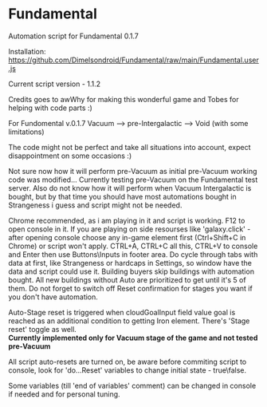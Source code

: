 # Fundamental
Automation script for Fundamental 0.1.7

Installation:
https://github.com/Dimelsondroid/Fundamental/raw/main/Fundamental.user.js

Current script version - 1.1.2

Credits goes to awWhy for making this wonderful game and Tobes for helping with code parts :)

For Fundomental v.0.1.7 Vacuum --> pre-Intergalactic --> Void (with some limitations)

The code might not be perfect and take all situations into account, expect disappointment on some occasions :)

Not sure now how it will perform pre-Vacuum as initial pre-Vacuum working code was modified... Currently testing pre-Vacuum on the Fundamental test server.
Also do not know how it will perform when Vacuum Intergalactic is bought, but by that time you should have most automations bought in Strangeness i guess and script might not be needed.

Chrome recommended, as i am playing in it and script is working. F12 to open console in it.
If you are playing on side resourses like 'galaxy.click' - after opening console choose any in-game element first (Ctrl+Shift+C in Chrome) or script won't apply.
CTRL+A, CTRL+C all this, CTRL+V to console and Enter then use Buttons\Inputs in footer area.
Do cycle through tabs with data at first, like Strangeness or hardcaps in Settings, so window have the data and script could use it.
Building buyers skip buildings with automation bought.
All new buildings without Auto are prioritized to get until it's 5 of them.
Do not forget to switch off Reset confirmation for stages you want if you don't have automation.

Auto-Stage reset is triggered when cloudGoalInput field value goal is reached as an additional condition to getting Iron element.
There's 'Stage reset' toggle as well.\
**Currently implemented only for Vacuum stage of the game and not tested pre-Vacuum**

All script auto-resets are turned on, be aware before commiting script to console, look for 'do...Reset' variables to change initial state - true\false.

Some variables (till 'end of variables' comment) can be changed in console if needed and for personal tuning.